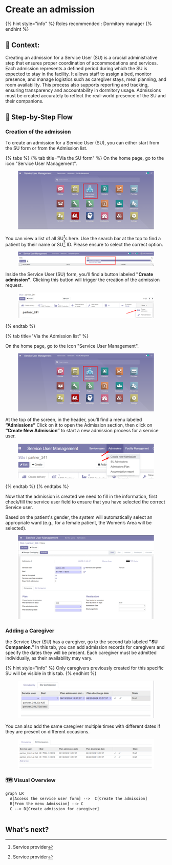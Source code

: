 # Create an admission

{% hint style="info" %}
Roles recommended : Dormitory manager
{% endhint %}

## **🧭** Context: <a href="#context" id="context"></a>

Creating an admission for a Service User (SU) is a crucial administrative step that ensures proper coordination of accommodations and services. Each admission represents a defined period during which the SU is expected to stay in the facility. It allows staff to assign a bed, monitor presence, and manage logistics such as caregiver stays, meal planning, and room availability. This process also supports reporting and tracking, ensuring transparency and accountability in dormitory usage. Admissions must be created accurately to reflect the real-world presence of the SU and their companions.

## 🔄 Step-by-Step Flow

### Creation of the admission

To create an admission for a Service User (SU), you can either start from the SU form or from the Admission list.

{% tabs %}
{% tab title="Via the SU form" %}
On the home page, go to the icon "Service User Management".

<figure><img src="../../.gitbook/assets/image (160).png" alt=""><figcaption></figcaption></figure>

You can view a list of all SU[^1]s here. Use the search bar at the top to find a patient by their name or SU[^1] ID. Please ensure to select the correct option.

<figure><img src="../../.gitbook/assets/image (161).png" alt=""><figcaption></figcaption></figure>

Inside the Service User (SU) form, you’ll find a button labeled **"Create admission"**. Clicking this button will trigger the creation of the admission request.

<figure><img src="../../.gitbook/assets/image (3).png" alt=""><figcaption></figcaption></figure>
{% endtab %}

{% tab title="Via the Admission list" %}


On the home page, go to the icon "Service User Management".

<figure><img src="../../.gitbook/assets/image (160).png" alt=""><figcaption></figcaption></figure>

At the top of the screen, in the header, you’ll find a menu labeled **“Admissions”** Click on it to open the Admission section, then click on **“Create New Admission”** to start a new admission process for a service user.

<figure><img src="../../.gitbook/assets/image (6).png" alt=""><figcaption></figcaption></figure>
{% endtab %}
{% endtabs %}



Now that the admission is created we need to fill in the information, first check/fill the service user field to ensure that you have selected the correct Service user.

Based on the patient's gender, the system will automatically select an appropriate ward (e.g., for a female patient, the Women’s Area will be selected).

<figure><img src="../../.gitbook/assets/image (1) (1) (1) (1) (1) (1) (1) (1).png" alt=""><figcaption></figcaption></figure>

### **Adding a Caregiver**

the Service User (SU) has a caregiver, go to the second tab labeled **"SU Companion."** In this tab, you can add admission records for caregivers and specify the dates they will be present. Each caregiver must be admitted individually, as their availability may vary.

{% hint style="info" %}
Only caregivers previously created for this specific SU will be visible in this tab.
{% endhint %}

<figure><img src="../../.gitbook/assets/image (2) (1) (1) (1) (1) (1) (1).png" alt=""><figcaption></figcaption></figure>

You can also add the same caregiver multiple times with different dates if they are present on different occasions.

<figure><img src="../../.gitbook/assets/image (3) (1) (1) (1) (1) (1).png" alt=""><figcaption></figcaption></figure>

### 🗺️ Visual Overview&#x20;

```mermaid
graph LR
  A[Access the service user form] -->  C[Create the admission] 
  B[From the menu Admission] --> C
  C --> D[Create admission for caregiver]
   
```

## What's next?&#x20;



[^1]: Service provider
